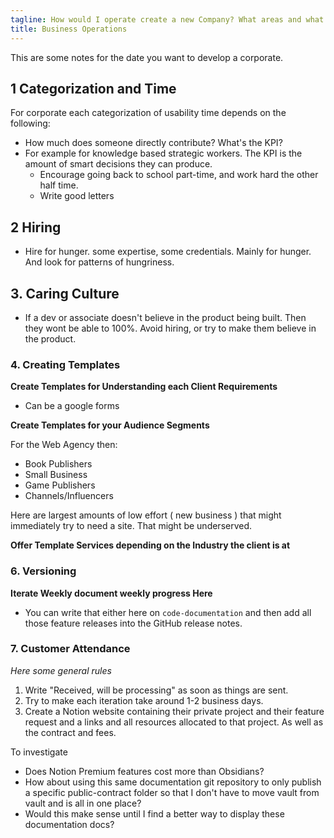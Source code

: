 ```yaml
---
tagline: How would I operate create a new Company? What areas and what type of Culture?
title: Business Operations
---
```



This are some notes for the date you want to develop a corporate.

## 1 Categorization and Time

For corporate each categorization of usability time depends on the following:
- How much does someone directly contribute? What's the KPI?
- For example for knowledge based strategic workers. The KPI is the amount of smart decisions they can produce.
  - Encourage going back to school part-time, and work hard the other half time.
  - Write good letters



## 2 Hiring

- Hire for hunger. some expertise, some credentials. Mainly for hunger. And look for patterns of hungriness.


## 3. Caring Culture

- If a dev or associate doesn't believe in the product being built. Then they wont be able to 100%. Avoid hiring, or try to make them believe in the product.



### 4. Creating Templates

**Create Templates for Understanding each Client Requirements**

- Can be a google forms

**Create Templates for your Audience Segments**

For the Web Agency then:

- Book Publishers
- Small Business
- Game Publishers
- Channels/Influencers

Here are largest amounts of low effort ( new business ) that might immediately try to need a site. That might be underserved.


**Offer Template Services depending on the Industry the client is at**

### 6. Versioning

**Iterate Weekly document weekly progress Here**

- You can write that either here on `code-documentation` and then add all those feature releases into the GitHub release notes.

### 7. Customer Attendance
*Here some general rules*

1. Write "Received, will be processing" as soon as things are sent.
2. Try to make each iteration take around 1-2 business days.
3. Create a Notion website containing their private project and their feature request and a links and all resources allocated to that project. As well as the contract and fees.

To investigate
- Does Notion Premium features cost more than Obsidians?
- How about using this same documentation git repository to only publish a specific public-contract folder so that I don't have to move vault from vault and is all in one place?
- Would this make sense until I find a better way to display these documentation docs?
















